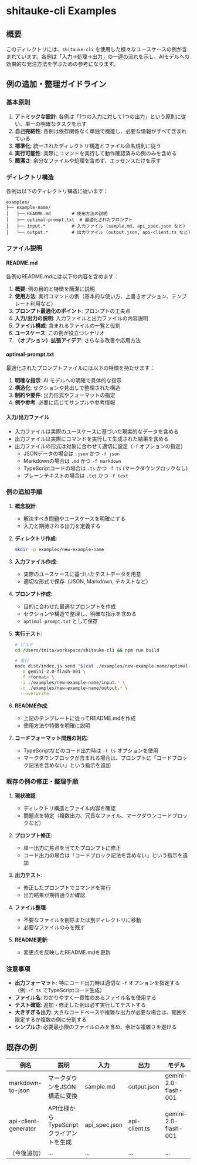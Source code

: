 # shitauke-cli Examples

## 概要

このディレクトリには、`shitauke-cli` を使用した様々なユースケースの例が含まれています。各例は「入力→処理→出力」の一連の流れを示し、AIモデルへの効果的な発注方法を学ぶための参考になります。

## 例の追加・整理ガイドライン

### 基本原則

1. **アトミックな設計**: 各例は「1つの入力に対して1つの出力」という原則に従い、単一の明確なタスクを示す
2. **自己完結性**: 各例は依存関係なく単独で機能し、必要な情報がすべて含まれている
3. **標準化**: 統一されたディレクトリ構造とファイル命名規則に従う
4. **実行可能性**: 実際にコマンドを実行して動作確認済みの例のみを含める
5. **簡潔さ**: 余分なファイルや処理を含めず、エッセンスだけを示す

### ディレクトリ構造

各例は以下のディレクトリ構造に従います：

```
examples/
├── example-name/
│   ├── README.md        # 使用方法の説明
│   ├── optimal-prompt.txt  # 最適化されたプロンプト
│   ├── input.*          # 入力ファイル (sample.md, api_spec.json など)
│   └── output.*         # 出力ファイル (output.json, api-client.ts など)
```

### ファイル説明

#### README.md

各例のREADME.mdには以下の内容を含めます：

1. **概要**: 例の目的と特徴を簡潔に説明
2. **使用方法**: 実行コマンドの例（基本的な使い方、上書きオプション、テンプレート利用など）
3. **プロンプト最適化のポイント**: プロンプトの工夫点
4. **入力/出力の説明**: 入力ファイルと出力ファイルの内容説明
5. **ファイル構成**: 含まれるファイルの一覧と役割
6. **ユースケース**: この例が役立つシナリオ
7. **（オプション）拡張アイデア**: さらなる改善や応用方法

#### optimal-prompt.txt

最適化されたプロンプトファイルには以下の特徴を持たせます：

1. **明確な指示**: AI モデルへの明確で具体的な指示
2. **構造化**: セクションや見出しで整理された構造
3. **制約や要件**: 出力形式やフォーマットの指定
4. **例や参考**: 必要に応じてサンプルや参考情報

#### 入力/出力ファイル

- 入力ファイルは実際のユースケースに基づいた現実的なデータを含める
- 出力ファイルは実際にコマンドを実行して生成された結果を含める
- 出力ファイルの形式は対象に合わせて適切に設定（`-f` オプションの指定）
  - JSONデータの場合は `.json` かつ `-f json`
  - Markdownの場合は `.md` かつ `-f markdown`
  - TypeScriptコードの場合は `.ts` かつ `-f ts` (マークダウンブロックなし)
  - プレーンテキストの場合は `.txt` かつ `-f text`

### 例の追加手順

1. **概念設計**:
   - 解決すべき問題やユースケースを明確にする
   - 入力と期待される出力を定義する

2. **ディレクトリ作成**:
   ```bash
   mkdir -p examples/new-example-name
   ```

3. **入力ファイル作成**:
   - 実際のユースケースに基づいたテストデータを用意
   - 適切な形式で保存（JSON, Markdown, テキストなど）

4. **プロンプト作成**:
   - 目的に合わせた最適なプロンプトを作成
   - セクションや構造で整理し、明確な指示を含める
   - `optimal-prompt.txt` として保存

5. **実行テスト**:
   ```bash
   # ビルド
   cd /Users/tmita/workspace/shitauke-cli && npm run build
   
   # 実行
   node dist/index.js send "$(cat ./examples/new-example-name/optimal-prompt.txt)" \
     -m gemini-2.0-flash-001 \
     -f <format> \
     -i ./examples/new-example-name/input.* \
     -o ./examples/new-example-name/output.* \
     --overwrite
   ```

6. **README作成**:
   - 上記のテンプレートに従ってREADME.mdを作成
   - 使用方法や特徴を明確に説明

7. **コードフォーマット問題の対応**:
   - TypeScriptなどのコード出力時は `-f ts` オプションを使用
   - マークダウンブロックが含まれる場合は、プロンプトに「コードブロック記法を含めない」という指示を追加

### 既存の例の修正・整理手順

1. **現状確認**:
   - ディレクトリ構造とファイル内容を確認
   - 問題点を特定（複数出力、冗長なファイル、マークダウンコードブロックなど）

2. **プロンプト修正**:
   - 単一出力に焦点を当てたプロンプトに修正
   - コード出力の場合は「コードブロック記法を含めない」という指示を追加

3. **出力テスト**:
   - 修正したプロンプトでコマンドを実行
   - 出力結果が期待通りか確認

4. **ファイル整理**:
   - 不要なファイルを削除または別ディレクトリに移動
   - 必要なファイルのみを残す

5. **README更新**:
   - 変更点を反映したREADME.mdを更新

### 注意事項

- **出力フォーマット**: 特にコード出力時は適切な `-f` オプションを指定する（例: `-f ts` でTypeScriptコード生成）
- **ファイル名**: わかりやすく一貫性のあるファイル名を使用する
- **テスト確認**: 追加・修正した例は必ず実行してテストする
- **大きすぎる出力**: 大きなコードベースや複雑な出力が必要な場合は、範囲を限定するか複数の例に分割する
- **シンプルさ**: 必要最小限のファイルのみを含め、余計な複雑さを避ける

## 既存の例

| 例名 | 説明 | 入力 | 出力 | モデル |
|------|------|------|------|-------|
| markdown-to-json | マークダウンをJSON構造に変換 | sample.md | output.json | gemini-2.0-flash-001 |
| api-client-generator | API仕様からTypeScriptクライアントを生成 | api_spec.json | api-client.ts | gemini-2.0-flash-001 |
| （今後追加） | ... | ... | ... | ... |

